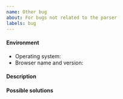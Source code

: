 ```yaml
---
name: Other bug
about: For bugs not related to the parser
labels: bug
---
```


<!--
Thank you for taking the time to report a bug!
Before opening a new issue, make sure that one with a similar title isn't already opened.

Please follow the template below. It will help us better understand the problem and fix it faster!
-->

#### Environment

 * Operating system:
 * Browser name and version:

#### Description
<!-- Please be as detailed as possible -->


#### Possible solutions
<!-- Anything that you think can help solve the problem (optional) -->


